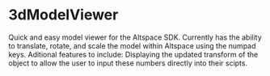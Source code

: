 # 3dModelViewer
Quick and easy model viewer for the Altspace SDK.
Currently has the ability to translate, rotate, and scale the model within Altspace using the numpad keys.
Aditional features to include:
Displaying the updated transform of the object to allow the user to input these numbers directly into their scipts.
